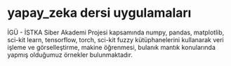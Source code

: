 # yapay_zeka dersi uygulamaları
İGÜ - İSTKA Siber Akademi Projesi kapsamında numpy, pandas, matplotlib, sci-kit learn, tensorflow, torch, sci-kit fuzzy kütüphanelerini kullanarak veri işleme ve görselleştirme, makine öğrenmesi, bulanık mantık konularında yapmış olduğumuz örnekler bulunmaktadır.
